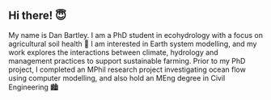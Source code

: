 ## Hi there! 😇

My name is Dan Bartley. I am a PhD student in ecohydrology with a focus on agricultural soil health 🌱 I am interested in Earth system modelling, and my work explores the interactions between climate, hydrology and management practices to support sustainable farming. Prior to my PhD project, I completed an MPhil research project investigating ocean flow using computer modelling, and also hold an MEng degree in Civil Engineering 🏙️
